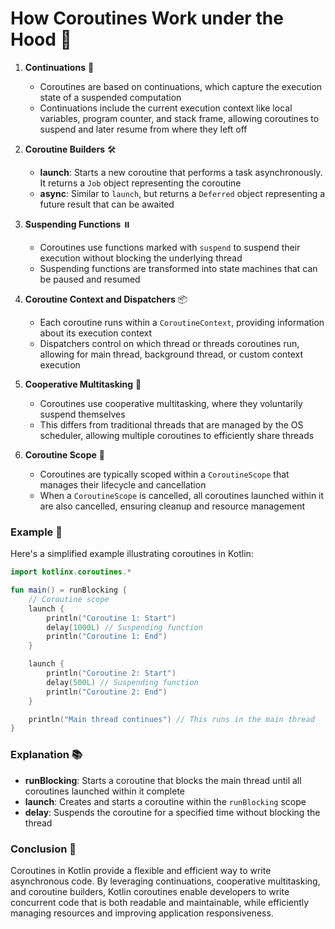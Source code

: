# How Coroutines Work under the Hood 🚀

1. **Continuations** 🔁
   - Coroutines are based on continuations, which capture the execution state of a suspended computation
   - Continuations include the current execution context like local variables, program counter, and stack frame, 
     allowing coroutines to suspend and later resume from where they left off

2. **Coroutine Builders** 🛠️
   - **launch**: Starts a new coroutine that performs a task asynchronously. It returns a `Job` object representing the coroutine
   - **async**: Similar to `launch`, but returns a `Deferred` object representing a future result that can be awaited

3. **Suspending Functions** ⏸️
   - Coroutines use functions marked with `suspend` to suspend their execution without blocking the underlying thread
   - Suspending functions are transformed into state machines that can be paused and resumed

4. **Coroutine Context and Dispatchers** 📦
   - Each coroutine runs within a `CoroutineContext`, providing information about its execution context
   - Dispatchers control on which thread or threads coroutines run, allowing for main thread, background thread, or custom context execution

5. **Cooperative Multitasking** 🔄
   - Coroutines use cooperative multitasking, where they voluntarily suspend themselves
   - This differs from traditional threads that are managed by the OS scheduler, allowing multiple coroutines to efficiently share threads

6. **Coroutine Scope** 🎯
   - Coroutines are typically scoped within a `CoroutineScope` that manages their lifecycle and cancellation
   - When a `CoroutineScope` is cancelled, all coroutines launched within it are also cancelled, ensuring cleanup and resource management

### Example 📝

Here's a simplified example illustrating coroutines in Kotlin:

```kotlin
import kotlinx.coroutines.*

fun main() = runBlocking {
    // Coroutine scope
    launch {
        println("Coroutine 1: Start")
        delay(1000L) // Suspending function
        println("Coroutine 1: End")
    }

    launch {
        println("Coroutine 2: Start")
        delay(500L) // Suspending function
        println("Coroutine 2: End")
    }

    println("Main thread continues") // This runs in the main thread
}
```

### Explanation 📚
- **runBlocking**: Starts a coroutine that blocks the main thread until all coroutines launched within it complete
- **launch**: Creates and starts a coroutine within the `runBlocking` scope
- **delay**: Suspends the coroutine for a specified time without blocking the thread

### Conclusion 🎯
Coroutines in Kotlin provide a flexible and efficient way to write asynchronous code. By leveraging continuations, 
cooperative multitasking, and coroutine builders, Kotlin coroutines enable developers to write concurrent code that is 
both readable and maintainable, while efficiently managing resources and improving application responsiveness.
